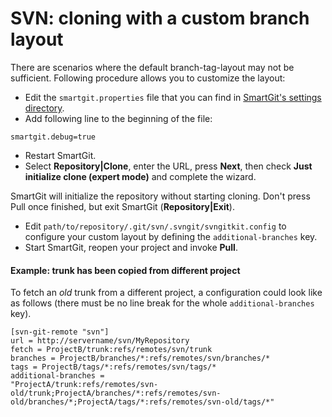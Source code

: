 # SVN: cloning with a custom branch layout

There are scenarios where the default branch-tag-layout may not be
sufficient. Following procedure allows you to customize the layout:

-   Edit the `smartgit.properties` file that you can find in [SmartGit's settings directory](../Latest/Installation-and-Files.md).
-   Add following line to the beginning of the file:

``` text
smartgit.debug=true
```
-   Restart SmartGit.
-   Select **Repository\|Clone**, enter the URL, press **Next**, then
    check **Just initialize clone (expert mode)** and complete the
    wizard.

SmartGit will initialize the repository without starting cloning. Don't
press Pull once finished, but exit SmartGit (**Repository\|Exit**).

-   Edit `path/to/repository/.git/svn/.svngit/svngitkit.config` to
    configure your custom layout by defining the `additional-branches`
    key.
-   Start SmartGit, reopen your project and invoke **Pull**.

#### Example: trunk has been copied from different project

To fetch an *old* trunk from a different project, a configuration could
look like as follows (there must be no line break for the whole
`additional-branches` key).



``` text
[svn-git-remote "svn"]
url = http://servername/svn/MyRepository
fetch = ProjectB/trunk:refs/remotes/svn/trunk
branches = ProjectB/branches/*:refs/remotes/svn/branches/*
tags = ProjectB/tags/*:refs/remotes/svn/tags/*
additional-branches =
"ProjectA/trunk:refs/remotes/svn-old/trunk;ProjectA/branches/*:refs/remotes/svn-old/branches/*;ProjectA/tags/*:refs/remotes/svn-old/tags/*"
```


